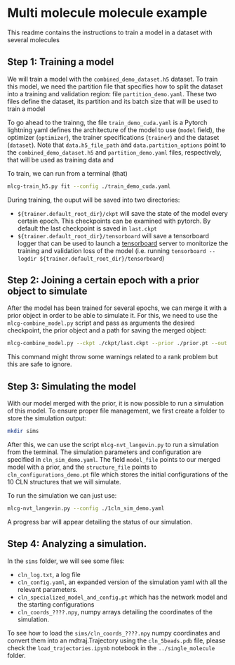 # Multi molecule molecule example

This readme contains the instructions to train a model in a dataset with several molecules

## Step 1: Training a model

We will train a model with the `combined_demo_dataset.h5` dataset. To train this model, we need the partition file that specifies how to split the dataset into a training and validation region: file `partition_demo.yaml`. These two files define the dataset, its partition and its batch size that will be used to train a model

To go ahead to the trainng, the file `train_demo_cuda.yaml` is a Pytorch lightning yaml defines the architecture of the model to use (`model` field), the optimizer (`optimizer`), the trainer specifications (`trainer`) and the dataset (`dataset`). Note that `data.h5_file_path` and `data.partition_options` point to the `combined_demo_dataset.h5` and `partition_demo.yaml` files, respectively, that will be used as training data and 

To train, we can run from a terminal (that)

```bash
mlcg-train_h5.py fit --config ./train_demo_cuda.yaml
```

During training, the ouput will be saved into two directories: 
- `${trainer.default_root_dir}/ckpt` will save the state of the model every certain epoch. This checkpoints can be examined with pytorch. By default the last checkpoint is saved in `last.ckpt`
- `${trainer.default_root_dir}/tensorboard` will save a tensorboard logger that can be used to launch a [tensorboard](https://www.tensorflow.org/tensorboard) server to monitorize the training and validation loss of the model (i.e. running `tensorboard --logdir ${trainer.default_root_dir}/tensorboard`)

## Step 2: Joining a certain epoch with a prior object to simulate

After the model has been trained for several epochs, we can merge it with a prior object in order to be able to simulate it.
For this, we need to use the `mlcg-combine_model.py` script and pass as arguments the desired checkpoint, the prior object and 
a path for saving the merged object:

```bash
mlcg-combine_model.py --ckpt ./ckpt/last.ckpt --prior ./prior.pt --out model_with_prior.pt
```

This command might throw some warnings related to a rank problem but this are safe to ignore. 

## Step 3: Simulating the model 

With our model merged with the prior, it is now possible to run a simulation of this model. To ensure proper file management, we first create a folder to store the simulation output:

```bash
mkdir sims
```

After this, we can use the script `mlcg-nvt_langevin.py` to run a simulation from the terminal. 
The simulation parameters and configuration are specified in `cln_sim_demo.yaml`. The field `model_file` points to our merged model with a prior, and the `structure_file` points 
to `cln_configurations_demo.pt` file which stores the initial configurations of the 10 
CLN structures that we will simulate.

To run the simulation we can just use:

```bash
mlcg-nvt_langevin.py --config ./1cln_sim_demo.yaml
```

A progress bar will appear detailing the status of our simulation.

## Step 4: Analyzing a simulation. 

In the `sims` folder, we will see some files:
- `cln_log.txt`, a log file 
- `cln_config.yaml`, an expanded version of the simulation yaml with all the relevant parameters.
- `cln_specialized_model_and_config.pt` which has the network model and the starting configurations
- `cln_coords_????.npy`, numpy arrays detailing the coordinates of the simulation.

To see how to load the `sims/cln_coords_????.npy` numpy coordinates and convert them into an mdtraj.Trajectory using the `cln_5beads.pdb` file, please check the `load_trajectories.ipynb` notebook in the `../single_molecule` folder.